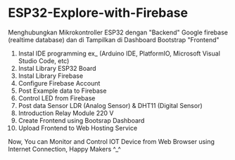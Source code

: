 # ESP32-Explore-with-Firebase
Menghubungkan Mikrokontroller ESP32 dengan "Backend" Google firebase (realtime database) dan di Tampilkan di Dashboard Bootstrap "Frontend"

1. Instal IDE programming ex_ (Arduino IDE, PlatformIO, Microsoft Visual Studio Code, etc)
2. Instal Library ESP32 Board 
3. Instal Library Firebase
4. Configure Firebase Account 
5. Post Example data to Firebase
6. Control LED from Firebase 
7. Post data Sensor LDR (Analog Sensor) & DHT11 (Digital Sensor)
8. Introduction Relay Module 220 V
9. Create Frontend using Bootsrap Dashboard
10. Upload Frontend to Web Hosting Service

Now, You can Monitor and Control IOT Device from Web Browser using Internet Connection, Happy Makers ^_^
